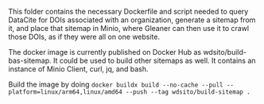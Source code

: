 This folder contains the necessary Dockerfile and script needed to query DataCite for DOIs associated with an organization, generate a sitemap from it, and place that sitemap in Minio, where Gleaner can then use it to crawl those DOIs, as if they were all on one website.

The docker image is currently published on Docker Hub as wdsito/build-bas-sitemap. It could be used to build other sitemaps as well. It contains an instance of Minio Client, curl, jq, and bash.

Build the image by doing `docker buildx build --no-cache --pull --platform=linux/arm64,linux/amd64 --push --tag wdsito/build-sitemap .`
